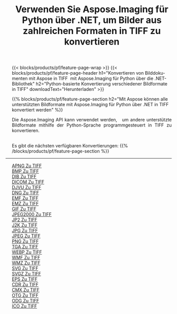 ﻿---
title: Verwenden Sie Aspose.Imaging für Python über .NET, um Bilder aus zahlreichen Formaten in TIFF zu konvertieren 
weight: 3920
url: /de/python-net/conversion/to/tiff 
lang: de
langdirlevel: 2
locales: zh-hans,ja,it,ru,de,es,fr,nl,id,lt,pl,pt,vi,tr,ko,zh-hant,ar,hi,th,sv,cs,uk,he
description: Sie können Aspose.Imaging für Python über die .NET-Bibliothek verwenden, um eine Vielzahl von Formaten in TIFF zu konvertieren.
---

{{< blocks/products/pf/feature-page-wrap >}}
{{< blocks/products/pf/feature-page-header h1="Konvertieren von Bilddokumenten mit Aspose in TIFF  mit Aspose.Imaging für Python über die .NET-Bibliothek" h2="Python-basierte Konvertierung verschiedener Bildformate in TIFF" downloadText="Herunterladen" >}}


{{% blocks/products/pf/feature-page-section  h2="Mit Aspose können alle unterstützten Bildformate mit Aspose.Imaging für Python über .NET in TIFF konvertiert werden" %}}
<p align=justify>Die Aspose.Imaging API kann verwendet werden,   um andere unterstützte Bildformate mithilfe der Python-Sprache programmgesteuert in TIFF zu konvertieren.</p>
<br/>
Es gibt die nächsten verfügbaren Konvertierungen:
{{% /blocks/products/pf/feature-page-section %}}
<div class="container-fluid productfamilypage bg-gray">
    <div class="convertypes bg-gray agp-content section">
        <div class="container">
		<hr style="margin-left:-20px;"/>
		<div class="row other-converters">
		    <div class='col-md-2 other-converter remove-lp remove-rp'><a href="/imaging/de/python-net/conversion/apng-to-tiff" >APNG Zu TIFF</a></div>
<div class='col-md-2 other-converter remove-lp remove-rp'><a href="/imaging/de/python-net/conversion/bmp-to-tiff" >BMP Zu TIFF</a></div>
<div class='col-md-2 other-converter remove-lp remove-rp'><a href="/imaging/de/python-net/conversion/dib-to-tiff" >DIB Zu TIFF</a></div>
<div class='col-md-2 other-converter remove-lp remove-rp'><a href="/imaging/de/python-net/conversion/dicom-to-tiff" >DICOM Zu TIFF</a></div>
<div class='col-md-2 other-converter remove-lp remove-rp'><a href="/imaging/de/python-net/conversion/djvu-to-tiff" >DJVU Zu TIFF</a></div>
<div class='col-md-2 other-converter remove-lp remove-rp'><a href="/imaging/de/python-net/conversion/dng-to-tiff" >DNG Zu TIFF</a></div>
<div class='col-md-2 other-converter remove-lp remove-rp'><a href="/imaging/de/python-net/conversion/emf-to-tiff" >EMF Zu TIFF</a></div>
<div class='col-md-2 other-converter remove-lp remove-rp'><a href="/imaging/de/python-net/conversion/emz-to-tiff" >EMZ Zu TIFF</a></div>
<div class='col-md-2 other-converter remove-lp remove-rp'><a href="/imaging/de/python-net/conversion/gif-to-tiff" >GIF Zu TIFF</a></div>
<div class='col-md-2 other-converter remove-lp remove-rp'><a href="/imaging/de/python-net/conversion/jpeg2000-to-tiff" >JPEG2000 Zu TIFF</a></div>
<div class='col-md-2 other-converter remove-lp remove-rp'><a href="/imaging/de/python-net/conversion/jp2-to-tiff" >JP2 Zu TIFF</a></div>
<div class='col-md-2 other-converter remove-lp remove-rp'><a href="/imaging/de/python-net/conversion/j2k-to-tiff" >J2K Zu TIFF</a></div>
<div class='col-md-2 other-converter remove-lp remove-rp'><a href="/imaging/de/python-net/conversion/jpg-to-tiff" >JPG Zu TIFF</a></div>
<div class='col-md-2 other-converter remove-lp remove-rp'><a href="/imaging/de/python-net/conversion/jpeg-to-tiff" >JPEG Zu TIFF</a></div>
<div class='col-md-2 other-converter remove-lp remove-rp'><a href="/imaging/de/python-net/conversion/png-to-tiff" >PNG Zu TIFF</a></div>
<div class='col-md-2 other-converter remove-lp remove-rp'><a href="/imaging/de/python-net/conversion/tga-to-tiff" >TGA Zu TIFF</a></div>
<div class='col-md-2 other-converter remove-lp remove-rp'><a href="/imaging/de/python-net/conversion/webp-to-tiff" >WEBP Zu TIFF</a></div>
<div class='col-md-2 other-converter remove-lp remove-rp'><a href="/imaging/de/python-net/conversion/wmf-to-tiff" >WMF Zu TIFF</a></div>
<div class='col-md-2 other-converter remove-lp remove-rp'><a href="/imaging/de/python-net/conversion/wmz-to-tiff" >WMZ Zu TIFF</a></div>
<div class='col-md-2 other-converter remove-lp remove-rp'><a href="/imaging/de/python-net/conversion/svg-to-tiff" >SVG Zu TIFF</a></div>
<div class='col-md-2 other-converter remove-lp remove-rp'><a href="/imaging/de/python-net/conversion/svgz-to-tiff" >SVGZ Zu TIFF</a></div>
<div class='col-md-2 other-converter remove-lp remove-rp'><a href="/imaging/de/python-net/conversion/eps-to-tiff" >EPS Zu TIFF</a></div>
<div class='col-md-2 other-converter remove-lp remove-rp'><a href="/imaging/de/python-net/conversion/cdr-to-tiff" >CDR Zu TIFF</a></div>
<div class='col-md-2 other-converter remove-lp remove-rp'><a href="/imaging/de/python-net/conversion/cmx-to-tiff" >CMX Zu TIFF</a></div>
<div class='col-md-2 other-converter remove-lp remove-rp'><a href="/imaging/de/python-net/conversion/otg-to-tiff" >OTG Zu TIFF</a></div>
<div class='col-md-2 other-converter remove-lp remove-rp'><a href="/imaging/de/python-net/conversion/odg-to-tiff" >ODG Zu TIFF</a></div>
<div class='col-md-2 other-converter remove-lp remove-rp'><a href="/imaging/de/python-net/conversion/ico-to-tiff" >ICO Zu TIFF</a></div>
                </div>
        </div>
    </div>
</div>
<br/>

